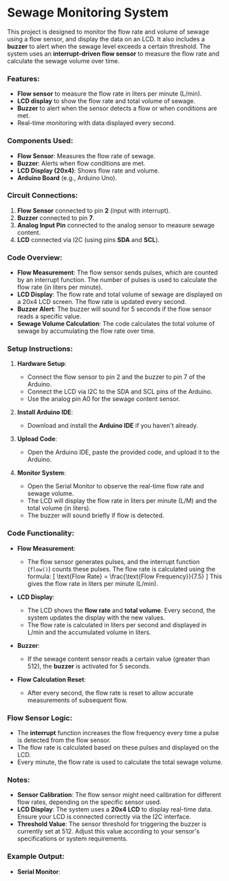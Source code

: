 # Sewage Monitoring System

This project is designed to monitor the flow rate and volume of sewage using a flow sensor, and display the data on an LCD. It also includes a **buzzer** to alert when the sewage level exceeds a certain threshold. The system uses an **interrupt-driven flow sensor** to measure the flow rate and calculate the sewage volume over time.

### Features:
- **Flow sensor** to measure the flow rate in liters per minute (L/min).
- **LCD display** to show the flow rate and total volume of sewage.
- **Buzzer** to alert when the sensor detects a flow or when conditions are met.
- Real-time monitoring with data displayed every second.

### Components Used:
- **Flow Sensor**: Measures the flow rate of sewage.
- **Buzzer**: Alerts when flow conditions are met.
- **LCD Display (20x4)**: Shows flow rate and volume.
- **Arduino Board** (e.g., Arduino Uno).

### Circuit Connections:
1. **Flow Sensor** connected to pin **2** (input with interrupt).
2. **Buzzer** connected to pin **7**.
3. **Analog Input Pin** connected to the analog sensor to measure sewage content.
4. **LCD** connected via I2C (using pins **SDA** and **SCL**).

### Code Overview:
- **Flow Measurement**: The flow sensor sends pulses, which are counted by an interrupt function. The number of pulses is used to calculate the flow rate (in liters per minute).
- **LCD Display**: The flow rate and total volume of sewage are displayed on a 20x4 LCD screen. The flow rate is updated every second.
- **Buzzer Alert**: The buzzer will sound for 5 seconds if the flow sensor reads a specific value.
- **Sewage Volume Calculation**: The code calculates the total volume of sewage by accumulating the flow rate over time.

### Setup Instructions:
1. **Hardware Setup**: 
   - Connect the flow sensor to pin 2 and the buzzer to pin 7 of the Arduino.
   - Connect the LCD via I2C to the SDA and SCL pins of the Arduino.
   - Use the analog pin A0 for the sewage content sensor.
   
2. **Install Arduino IDE**: 
   - Download and install the **Arduino IDE** if you haven't already.
   
3. **Upload Code**: 
   - Open the Arduino IDE, paste the provided code, and upload it to the Arduino.

4. **Monitor System**: 
   - Open the Serial Monitor to observe the real-time flow rate and sewage volume.
   - The LCD will display the flow rate in liters per minute (L/M) and the total volume (in liters).
   - The buzzer will sound briefly if flow is detected.

### Code Functionality:
- **Flow Measurement**: 
   - The flow sensor generates pulses, and the interrupt function (`flow()`) counts these pulses. The flow rate is calculated using the formula:
     \[
     \text{Flow Rate} = \frac{\text{Flow Frequency}}{7.5}
     \]
     This gives the flow rate in liters per minute (L/min).

- **LCD Display**:
   - The LCD shows the **flow rate** and **total volume**. Every second, the system updates the display with the new values.
   - The flow rate is calculated in liters per second and displayed in L/min and the accumulated volume in liters.

- **Buzzer**: 
   - If the sewage content sensor reads a certain value (greater than 512), the **buzzer** is activated for 5 seconds.
   
- **Flow Calculation Reset**:
   - After every second, the flow rate is reset to allow accurate measurements of subsequent flow.

### Flow Sensor Logic:
- The **interrupt** function increases the flow frequency every time a pulse is detected from the flow sensor.
- The flow rate is calculated based on these pulses and displayed on the LCD.
- Every minute, the flow rate is used to calculate the total sewage volume.

### Notes:
- **Sensor Calibration**: The flow sensor might need calibration for different flow rates, depending on the specific sensor used.
- **LCD Display**: The system uses a **20x4 LCD** to display real-time data. Ensure your LCD is connected correctly via the I2C interface.
- **Threshold Value**: The sensor threshold for triggering the buzzer is currently set at 512. Adjust this value according to your sensor's specifications or system requirements.

### Example Output:
- **Serial Monitor**:
